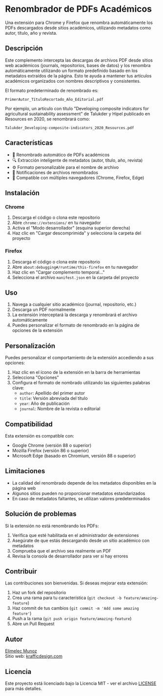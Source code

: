 # Renombrador de PDFs Académicos

Una extensión para Chrome y Firefox que renombra automáticamente los PDFs descargados desde sitios académicos, utilizando metadatos como autor, título, año y revista.

## Descripción

Este complemento intercepta las descargas de archivos PDF desde sitios web académicos (journals, repositorios, bases de datos) y los renombra automáticamente utilizando un formato predefinido basado en los metadatos extraídos de la página. Esto te ayuda a mantener tus artículos académicos organizados con nombres descriptivos y consistentes.

El formato predeterminado de renombrado es:
```
PrimerAutor_TítuloRecortado_Año_Editorial.pdf
```

Por ejemplo, un artículo con título "Developing composite indicators for agricultural sustainability assessment" de Talukder y Hipel publicado en Resources en 2020, se renombrará como:
```
Talukder_Developing-composite-indicators_2020_Resources.pdf
```

## Características

- 📌 Renombrado automático de PDFs académicos
- 🔍 Extracción inteligente de metadatos (autor, título, año, revista)
- ⚙️ Formato personalizable para el nombre de archivo
- 🔔 Notificaciones de archivos renombrados
- 🧩 Compatible con múltiples navegadores (Chrome, Firefox, Edge)

## Instalación

### Chrome
1. Descarga el código o clona este repositorio
2. Abre `chrome://extensions/` en tu navegador
3. Activa el "Modo desarrollador" (esquina superior derecha)
4. Haz clic en "Cargar descomprimida" y selecciona la carpeta del proyecto

### Firefox
1. Descarga el código o clona este repositorio
2. Abre `about:debugging#/runtime/this-firefox` en tu navegador
3. Haz clic en "Cargar complemento temporal..."
4. Selecciona el archivo `manifest.json` en la carpeta del proyecto

## Uso

1. Navega a cualquier sitio académico (journal, repositorio, etc.)
2. Descarga un PDF normalmente
3. La extensión interceptará la descarga y renombrará el archivo automáticamente
4. Puedes personalizar el formato de renombrado en la página de opciones de la extensión

## Personalización

Puedes personalizar el comportamiento de la extensión accediendo a sus opciones:

1. Haz clic en el ícono de la extensión en la barra de herramientas
2. Selecciona "Opciones"
3. Configura el formato de nombrado utilizando las siguientes palabras clave:
   - `author`: Apellido del primer autor
   - `title`: Versión abreviada del título
   - `year`: Año de publicación
   - `journal`: Nombre de la revista o editorial

## Compatibilidad

Esta extensión es compatible con:
- Google Chrome (versión 88 o superior)
- Mozilla Firefox (versión 86 o superior)
- Microsoft Edge (basado en Chromium, versión 88 o superior)

## Limitaciones

- La calidad del renombrado depende de los metadatos disponibles en la página web
- Algunos sitios pueden no proporcionar metadatos estandarizados
- En caso de metadatos faltantes, se utilizan valores predeterminados

## Solución de problemas

Si la extensión no está renombrando los PDFs:
1. Verifica que esté habilitada en el administrador de extensiones
2. Asegúrate de que estás descargando desde un sitio académico con metadatos
3. Comprueba que el archivo sea realmente un PDF
4. Revisa la consola de desarrollador para ver si hay errores

## Contribuir

Las contribuciones son bienvenidas. Si deseas mejorar esta extensión:
1. Haz un fork del repositorio
2. Crea una rama para tu característica (`git checkout -b feature/amazing-feature`)
3. Haz commit de tus cambios (`git commit -m 'Add some amazing feature'`)
4. Push a la rama (`git push origin feature/amazing-feature`)
5. Abre un Pull Request

## Autor
[Elimelec Munoz](https://github.com/elimelec-zz)  
Sitio web: [krafficdesign.com](https://www.krafficdesign.com/)

## Licencia

Este proyecto está licenciado bajo la Licencia MIT - ver el archivo [LICENSE](LICENSE) para más detalles.
